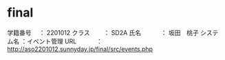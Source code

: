 # final
学籍番号　 ： 2201012
クラス　　 ： SD2A
氏名　　　 ： 坂田　桃子
システム名 ：イベント管理
URL　　　  ：http://aso2201012.sunnyday.jp/final/src/events.php
